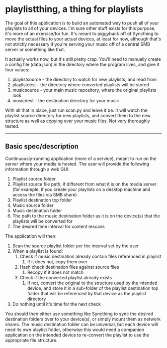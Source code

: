 # playlistthing, a thing for playlists  
The goal of this application is to build an automated way to push all of your playlists to all of your devices. I'm sure other stuff exists for this purpose, it's more of an exercise/for fun. It's meant to piggyback off of Syncthing to move the actual files to your actual devices, at least for now, although that's not strictly necessary if you're serving your music off of a central SMB server or something like that. 


It actually works now, but it's still pretty crap. You'll need to manually create a config file (data.json) in the directory where the program lives, and give it four values:

1. playlistsource - the directory to watch for new playlists, and read from
2. playlistdest - the directory where converted playlists will be stored
3. musicsource - your main music repository, where the original playlists look
4. musicdest - the destination directory for your music

With all that in place, just run scan.py and leave it be. It will watch the playlist source directory for new playlists, and convert them to the new structure as well as copying over your music files. Not very thoroughly tested.

---
## Basic spec/description
Continuously-running application (more of a service), meant to run on the server where your media is hosted. The user will provide the following information through a web GUI:  
1. Playlist source folder
2. Playlist source file path, if different from what it is on the media server (for example, if you create your playlists on a desktop machine and access the files via SMB share)
3. Playlist destination top folder
4. Music source folder
5. Music destination folder
6. The path to the music destination folder as it is on the device(s) that the playlists will be converted for
7. The desired time interval for content rescans 

The application will then:  
1. Scan the source playlist folder per the interval set by the user
2. When a playlist is found:
   1. Check if music destination already contain files referenced in playlist
      1. If it does not, copy them over
   2. Hash check destination files against source files
      1. Recopy if it does not match
   3. Check if the converted playlist already exists
      1. If not, convert the original to the structure used by the intended device, and store it in a sub-folder of the playlist destination top folder that will be referenced by that device as the playlist directory
3. Do nothing until it's time for the next check

You should then either use something like Syncthing to sync the desired destination folders over to your device(s), or simply mount them as network shares. The music destination folder can be universal, but each device will need its own playlist folder, otherwise this would need a companion application on the intended device to re-convert the playlist to use the appropriate file structure.  


